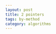 ```yaml
---
layout: post
title: 2 pointers
tags: by-method
category: algorithms
---
```



<script src="https://gist.github.com/selimslab/9f8c72be1867c2cce60dbb7f6bc41b37.js"></script>


<script src="https://gist.github.com/selimslab/28dce41a46b96c556421c58dfb5acbc9.js"></script>
